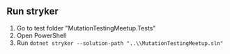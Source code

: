 
## Run stryker
1. Go to test folder "MutationTestingMeetup.Tests"
2. Open PowerShell
3. Run
```dotnet stryker --solution-path "..\\MutationTestingMeetup.sln"```